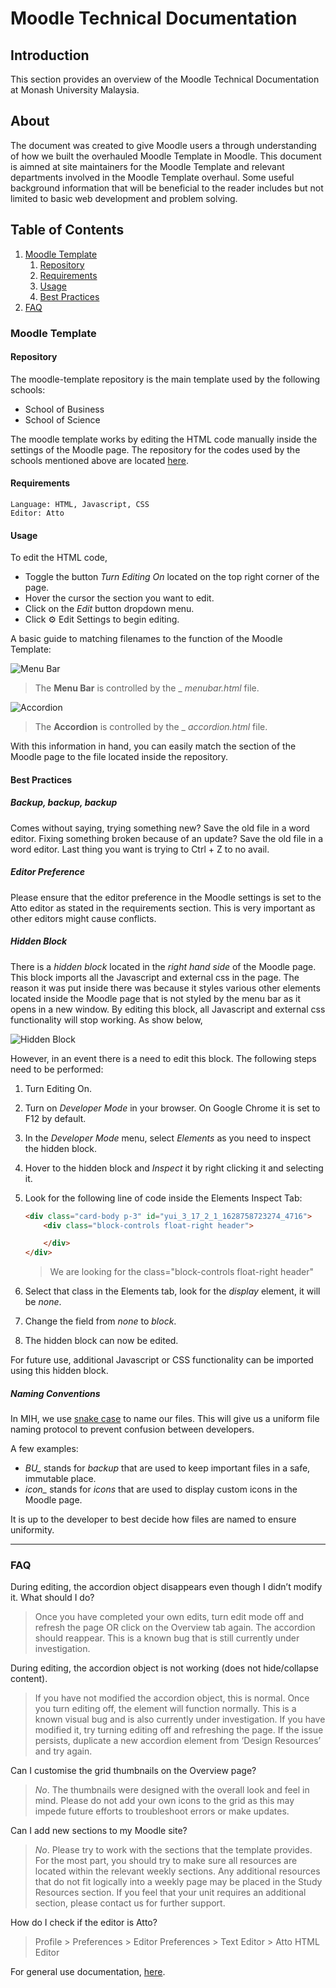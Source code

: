 # Moodle Technical Documentation

## Introduction

This section provides an overview of the Moodle Technical Documentation at Monash University Malaysia.

## About

The document was created to give Moodle users a through understanding of how we built the overhauled Moodle Template in Moodle. This document is aimned at site maintainers for the Moodle Template and relevant departments involved in the Moodle Template overhaul. Some useful background information that will be beneficial to the reader includes but not limited to basic web development and problem solving.

## Table of Contents

1. [Moodle Template](#moodle-template)
    1. [Repository](#moodle-template-repo)
    2. [Requirements](#moodle-template-req)
    3. [Usage](#moodle-template-use)
    4. [Best Practices](#moodle-template-bp)
2. [FAQ](#faq)

### Moodle Template <a name="moodle-template"></a>

#### Repository <a name="moodle-template-repo"></a>

The moodle-template repository is the main template used by the following schools:

- School of Business
- School of Science

The moodle template works by editing the HTML code manually inside the settings of the Moodle page. The repository for the codes used by the schools mentioned above are located [here](https://github.com/MUM-MIH/moodle-template).

#### Requirements <a name="moodle-template-req"></a>

```
Language: HTML, Javascript, CSS
Editor: Atto
```

#### Usage <a name="moodle-template-use"></a>

To edit the HTML code,

- Toggle the button _Turn Editing On_ located on the top right corner of the page.
- Hover the cursor the section you want to edit.
- Click on the *Edit* button dropdown menu.
- Click :gear: Edit Settings to begin editing.

A basic guide to matching filenames to the function of the Moodle Template:

![Menu Bar](./images/menu-bar.png)

> The **Menu Bar** is controlled by the _ _menubar.html_ file.

![Accordion](./images/accordion.png)

> The **Accordion** is controlled by the _ _accordion.html_ file.

With this information in hand, you can easily match the section of the Moodle page to the file located inside the repository.

#### Best Practices <a name="moodle-template-bp"></a>

##### Backup, backup, backup

Comes without saying, trying something new? Save the old file in a word editor. Fixing something broken because of an update? Save the old file in a word editor. Last thing you want is trying to Ctrl + Z to no avail.

##### Editor Preference

Please ensure that the editor preference in the Moodle settings is set to the Atto editor as stated in the requirements section. This is very important as other editors might cause conflicts.

##### Hidden Block

There is a _hidden block_ located in the *right hand side* of the Moodle page. This block imports all the Javascript and external css in the page. The reason it was put inside there was because it styles various other elements located inside the Moodle page that is not styled by the menu bar as it opens in a new window. By editing this block, all Javascript and external css functionality will stop working. As show below,

![Hidden Block](./images/hidden-block.png)

However, in an event there is a need to edit this block. The following steps need to be performed:

1. Turn Editing On.
2. Turn on *Developer Mode* in your browser. On Google Chrome it is set to F12 by default.
3. In the *Developer Mode* menu, select _Elements_ as you need to inspect the hidden block.
4. Hover to the hidden block and *Inspect* it by right clicking it and selecting it.
5. Look for the following line of code inside the Elements Inspect Tab:

    ```html
    <div class="card-body p-3" id="yui_3_17_2_1_1628758723274_4716">
        <div class="block-controls float-right header">

        </div>
    </div>
    ```

    > We are looking for the class="block-controls float-right header"

6. Select that class in the Elements tab, look for the *display* element, it will be *none*.
7. Change the field from *none* to *block*.
8. The hidden block can now be edited.

For future use, additional Javascript or CSS functionality can be imported using this hidden block.

##### Naming Conventions

In MIH, we use [snake case](https://chaseadams.io/posts/most-common-programming-case-types/#snake_case) to name our files. This will give us a uniform file naming protocol to prevent confusion between developers.

A few examples:

- *BU_* stands for _backup_ that are used to keep important files in a safe, immutable place.
- *icon_* stands for _icons_ that are used to display custom icons in the Moodle page.

It is up to the developer to best decide how files are named to ensure uniformity.

---

### FAQ <a name="faq"></a>

During editing, the accordion object disappears even though I didn’t modify it. What should I do?

> Once you have completed your own edits, turn edit mode off and refresh the page OR click on the Overview tab again. The accordion should reappear. This is a known bug that is still currently under investigation.

During editing, the accordion object is not working (does not hide/collapse content).

> If you have not modified the accordion object, this is normal. Once you turn editing off, the element will function normally. This is a known visual bug and is also currently under investigation. If you have modified it, try turning editing off and refreshing the page. If the issue persists, duplicate a new accordion element from ‘Design Resources’ and try again.

Can I customise the grid thumbnails on the Overview page?
> *No*. The thumbnails were designed with the overall look and feel in mind. Please do not add your own icons to the grid as this may impede future efforts to troubleshoot errors or make updates.

Can I add new sections to my Moodle site?
> *No*. Please try to work with the sections that the template provides. For the most part, you should try to make sure all resources are located within the relevant weekly sections. Any additional resources that do not fit logically into a weekly page may be placed in the Study Resources section. If you feel that your unit requires an additional section, please contact us for further support.

How do I check if the editor is Atto?
> Profile > Preferences > Editor Preferences > Text Editor > Atto HTML Editor

For general use documentation, [here](https://docs.google.com/document/d/1xCYBLaIQ1SoJvOyR2d0SbF7NnJp11v2-JprKenIHDi4/edit).
